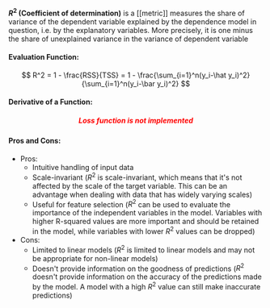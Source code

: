 **$R^2$ (Coefficient of determination)** is a [[metric]] measures the share of variance of the dependent variable explained by the dependence model in question, i.e. by the explanatory variables. More precisely, it is one minus the share of unexplained variance in the variance of dependent variable

#### Evaluation Function:
$$
R^2 = 1 - \frac{RSS}{TSS} = 1 - \frac{\sum_{i=1}^n(y_i-\hat y_i)^2}{\sum_{i=1}^n(y_i-\bar y_i)^2}
$$

#### Derivative of a Function:
<h5 align='center' style='color:red'>Loss function is not implemented</h5>

#### Pros and Cons:

* Pros:
	* Intuitive handling of input data
	* Scale-invariant ($R^2$ is scale-invariant, which means that it's not affected by the scale of the target variable. This can be an advantage when dealing with data that has widely varying scales)
	* Useful for feature selection ($R^2$ can be used to evaluate the importance of the independent variables in the model. Variables with higher R-squared values are more important and should be retained in the model, while variables with lower $R^2$ values can be dropped)
* Cons:
	* Limited to linear models ($R^2$ is limited to linear models and may not be appropriate for non-linear models)
	* Doesn't provide information on the goodness of predictions ($R^2$ doesn't provide information on the accuracy of the predictions made by the model. A model with a high $R^2$ value can still make inaccurate predictions)